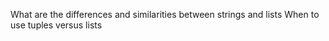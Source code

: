 What are the differences and similarities between strings and lists
When to use tuples versus lists
